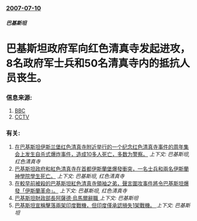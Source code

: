 ### [2007-07-10](/news/2007/07/10/index.md)

##### 巴基斯坦
# 巴基斯坦政府军向红色清真寺发起进攻，8名政府军士兵和50名清真寺内的抵抗人员丧生。




### 信息来源:

1. [BBC](http://news.bbc.co.uk/2/hi/south_asia/6286500.stm)
2. [CCTV](http://news.cctv.com/world/20070710/106300.shtml)

### 有关:

1. [在巴基斯坦伊斯兰堡红色清真寺附近举行的一个纪念红色清真寺事件的周年集会上发生自杀式爆炸事件，造成10多人死亡，多数为警察。](/news/2008/07/6/在巴基斯坦伊斯兰堡红色清真寺附近举行的一个纪念红色清真寺事件的周年集会上发生自杀式爆炸事件-造成10多人死亡-多数为警察.md) _上下文: 巴基斯坦, 红色清真寺_
2. [巴基斯坦政府和紅色清真寺在首都伊斯蘭堡爆發衝突，一名士兵和兩名伊斯蘭神學院學生死亡。](/news/2007/07/3/巴基斯坦政府和紅色清真寺在首都伊斯蘭堡爆發衝突-一名士兵和兩名伊斯蘭神學院學生死亡.md) _上下文: 巴基斯坦, 红色清真寺_
3. [在較早前被殺的巴基斯坦紅色清真寺領袖之弟，聲言圍攻事件將令巴基斯坦爆發「伊斯蘭革命」。](/news/2007/07/12/在較早前被殺的巴基斯坦紅色清真寺領袖之弟-聲言圍攻事件將令巴基斯坦爆發-伊斯蘭革命.md) _上下文: 巴基斯坦, 红色清真寺_
4. [巴基斯坦財政部長阿薩德·烏馬爾辭職 ](/news/2019/04/18/巴基斯坦財政部長阿薩德-烏馬爾辭職.md) _上下文: 巴基斯坦_
5. [巴基斯坦宣稱擊落兩架印度戰機，但印度僅承認損失1架戰機。 ](/news/2019/02/27/巴基斯坦宣稱擊落兩架印度戰機-但印度僅承認損失1架戰機.md) _上下文: 巴基斯坦_

